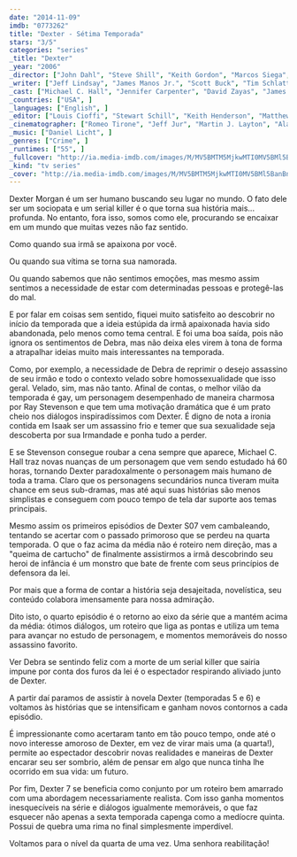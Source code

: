 ```yaml
---
date: "2014-11-09"
imdb: "0773262"
title: "Dexter - Sétima Temporada"
stars: "3/5"
categories: "series"
_title: "Dexter"
_year: "2006"
_director: ["John Dahl", "Steve Shill", "Keith Gordon", "Marcos Siega", "Ernest R. Dickerson", "Romeo Tirone", "Michael Cuesta", "Tony Goldwyn", "S.J. Clarkson", ]
_writer: ["Jeff Lindsay", "James Manos Jr.", "Scott Buck", "Tim Schlattmann", "Lauren Gussis", "Karen Campbell", "Jennifer Yale", "Melissa Rosenberg", "Scott Reynolds", ]
_cast: ["Michael C. Hall", "Jennifer Carpenter", "David Zayas", "James Remar", "C.S. Lee", "Bruce Holman", "Lauren Vélez", "Desmond Harrington", "Julie Benz", ]
_countries: ["USA", ]
_languages: ["English", ]
_editor: ["Louis Cioffi", "Stewart Schill", "Keith Henderson", "Matthew Colonna", "Amy E. Duddleston", "Michael Ruscio", "Elena Maganini", "Scott K. Wallace", "David Latham", ]
_cinematographer: ["Romeo Tirone", "Jeff Jur", "Martin J. Layton", "Alan Caso", ]
_music: ["Daniel Licht", ]
_genres: ["Crime", ]
_runtimes: ["55", ]
_fullcover: "http://ia.media-imdb.com/images/M/MV5BMTM5MjkwMTI0MV5BMl5BanBnXkFtZTcwODQwMTc0OQ@@.jpg"
_kind: "tv series"
_cover: "http://ia.media-imdb.com/images/M/MV5BMTM5MjkwMTI0MV5BMl5BanBnXkFtZTcwODQwMTc0OQ@@._V1._SX100_SY136_.jpg"
---
```

Dexter Morgan é um ser humano buscando seu lugar no mundo. O fato dele ser um sociopata e um serial killer é o que torna sua história mais... profunda. No entanto, fora isso, somos como ele, procurando se encaixar em um mundo que muitas vezes não faz sentido.

Como quando sua irmã se apaixona por você.

Ou quando sua vítima se torna sua namorada.

Ou quando sabemos que não sentimos emoções, mas mesmo assim sentimos a necessidade de estar com determinadas pessoas e protegê-las do mal.

E por falar em coisas sem sentido, fiquei muito satisfeito ao descobrir no início da temporada que a ideia estúpida da irmã apaixonada havia sido abandonada, pelo menos como tema central. E foi uma boa saída, pois não ignora os sentimentos de Debra, mas não deixa eles virem à tona de forma a atrapalhar ideias muito mais interessantes na temporada.

Como, por exemplo, a necessidade de Debra de reprimir o desejo assassino de seu irmão e todo o contexto velado sobre homossexualidade que isso geral. Velado, sim, mas não tanto. Afinal de contas, o melhor vilão da temporada é gay, um personagem desempenhado de maneira charmosa por Ray Stevenson e que tem uma motivação dramática que é um prato cheio nos diálogos inspiradíssimos com Dexter. É digno de nota a ironia contida em Isaak ser um assassino frio e temer que sua sexualidade seja descoberta por sua Irmandade e ponha tudo a perder.

E se Stevenson consegue roubar a cena sempre que aparece, Michael C. Hall traz novas nuanças de um personagem que vem sendo estudado há 60 horas, tornando Dexter paradoxalmente o personagem mais humano de toda a trama. Claro que os personagens secundários nunca tiveram muita chance em seus sub-dramas, mas até aqui suas histórias são menos simplistas e conseguem com pouco tempo de tela dar suporte aos temas principais.

Mesmo assim os primeiros episódios de Dexter S07 vem cambaleando, tentando se acertar com o passado primoroso que se perdeu na quarta temporada. O que o faz acima da média não é roteiro nem direção, mas a "queima de cartucho" de finalmente assistirmos a irmã descobrindo seu heroi de infância é um monstro que bate de frente com seus princípios de defensora da lei. 

Por mais que a forma de contar a história seja desajeitada, novelística, seu conteúdo colabora imensamente para nossa admiração.

Dito isto, o quarto episódio é o retorno ao eixo da série que a mantém acima da média: ótimos diálogos, um roteiro que liga as pontas e utiliza um tema para avançar no estudo de personagem, e momentos memoráveis do nosso assassino favorito.

Ver Debra se sentindo feliz com a morte de um serial killer que sairia impune por conta dos furos da lei é o espectador respirando aliviado junto de Dexter.

A partir daí paramos de assistir à novela Dexter (temporadas 5 e 6) e voltamos às histórias que se intensificam e ganham novos contornos a cada episódio.

É impressionante como acertaram tanto em tão pouco tempo, onde até o novo interesse amoroso de Dexter, em vez de virar mais uma (a quarta!), permite ao espectador descobrir novas realidades e maneiras de Dexter encarar seu ser sombrio, além de pensar em algo que nunca tinha lhe ocorrido em sua vida: um futuro.

Por fim, Dexter 7 se beneficia como conjunto por um roteiro bem amarrado com uma abordagem necessariamente realista. Com isso ganha momentos inesquecíveis na série e diálogos igualmente memoráveis, o que faz esquecer não apenas a sexta temporada capenga como a medíocre quinta. Possui de quebra uma rima no final simplesmente imperdível.

Voltamos para o nível da quarta de uma vez. Uma senhora reabilitação!
